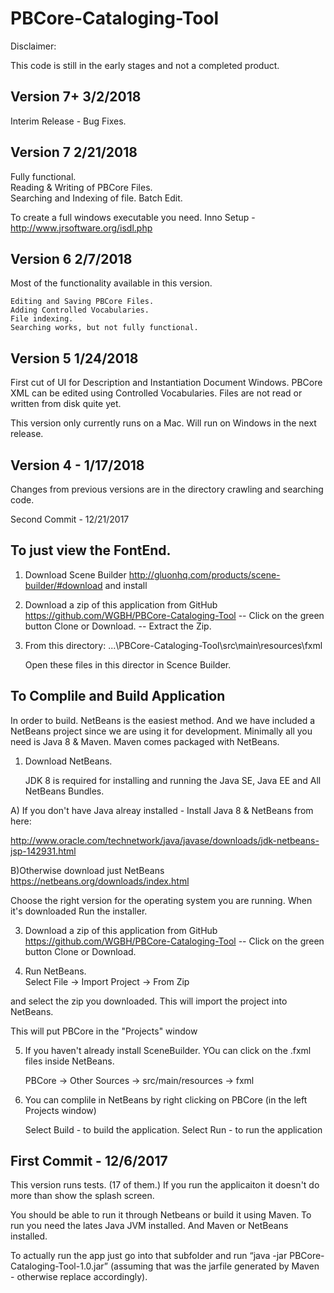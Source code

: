 # PBCore-Cataloging-Tool

Disclaimer:  

This code is still in the early stages and not a completed product. 

Version 7+  3/2/2018
--------------------

Interim Release - Bug Fixes.

Version 7  2/21/2018
--------------------

Fully functional.  
    Reading & Writing of PBCore Files.  
    Searching and Indexing of file.
    Batch Edit.


To create a full windows executable you need.
Inno Setup -  http://www.jrsoftware.org/isdl.php

Version 6  2/7/2018
-------------------

Most of the functionality available in this version. 

    Editing and Saving PBCore Files.  
    Adding Controlled Vocabularies.
    File indexing.
    Searching works, but not fully functional.

Version 5   1/24/2018
--------- 

First cut of UI for  Description and Instantiation Document Windows.   PBCore XML can be edited using Controlled Vocabularies.   Files are not read or written from disk quite yet.

This version only currently runs on a Mac. Will run on Windows in the next release.

Version 4  - 1/17/2018
---------

Changes from previous versions are  in the directory crawling and searching code.

 

Second Commit - 12/21/2017

To just view the FontEnd.
-----------------------


1) Download Scene Builder http://gluonhq.com/products/scene-builder/#download and install

2) Download a zip of this application from GitHub https://github.com/WGBH/PBCore-Cataloging-Tool
-- Click on the green button Clone or Download.
-- Extract the Zip.

3)  From this directory:  ...\PBCore-Cataloging-Tool\src\main\resources\fxml

    Open these files in this director in Scence Builder.


To Complile and Build Application
----------------------------------

In order to build.   NetBeans is the easiest method.  And we have included a NetBeans project since we are using it for development. Minimally all you need is Java 8 & Maven. Maven comes packaged with NetBeans.


1) Download NetBeans.

   JDK 8 is required for installing and running the Java SE, Java EE and All NetBeans Bundles. 
    
  A) If you don't have Java alreay installed - Install Java 8 & NetBeans from here:

   http://www.oracle.com/technetwork/java/javase/downloads/jdk-netbeans-jsp-142931.html  

   B)Otherwise download just NetBeans  https://netbeans.org/downloads/index.html 
   
   Choose the right version for the operating system you are running. 
   When it's downloaded Run the installer.


3) Download a zip of this application from GitHub https://github.com/WGBH/PBCore-Cataloging-Tool
-- Click on the green button Clone or Download.

4) Run NetBeans.   
 Select    File -> Import Project  -> From Zip
 
 and select the zip you downloaded.  This will import the project into NetBeans.
 
 This will put PBCore in the "Projects" window

5) If you haven't already install SceneBuilder.   YOu can click on the .fxml files inside NetBeans.
    
    PBCore ->  Other Sources  -> src/main/resources  -> fxml
    
6) You can complile in NetBeans by right clicking on PBCore (in the left Projects window)

   Select Build - to build the application.
   Select Run  - to run the application

   


First Commit - 12/6/2017
--------------------------
This version runs tests. (17 of them.)   If you run the applicaiton it doesn't do more than show the splash screen.

You should be able to run it through Netbeans or build it using Maven.
To run you need the lates Java JVM installed.  And  Maven or NetBeans installed.

To actually run the app 
just go into that subfolder and run “java -jar PBCore-Cataloging-Tool-1.0.jar” 
(assuming that was the jarfile generated by Maven - otherwise replace accordingly).

